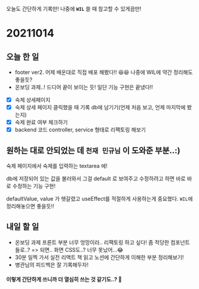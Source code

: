 오늘도 간단하게 기록만! 나중에 **`WIL`** 쓸 때 참고할 수 있게끔만!

# 20211014

## 오늘 한 일

- footer ver2. 어제 배운대로 직접 배포 해봤다!! 😆😆 나중에 WIL에 약간 정리해도 좋을듯?
- 온보딩 과제..! 드디어 끝이 보이는 듯! 일단 기능 구현은 끝냈다!!
- [x] 숙제 상세페이지
- [x] 숙제 상세 페이지 클릭했을 때 기록 db에 남기기(언제 처음 보고, 언제 마지막에 봤는지)
- [x] 숙제 완료 여부 체크하기
- [x] backend 코드 controller, service 형태로 리팩토링 해보기

## 원하는 대로 안되었는 데 `천재 민규님` 이 도와준 부분..:)

숙제 페이지에서 숙제를 입력하는 textarea 에!

db에 저장되어 있는 값을 불러와서 그걸 default 로 보여주고 수정하려고 하면 바로 바로 수정하는 기능 구현!

defaultValue, value 가 헷갈렸고 useEffect를 적절하게 사용하는게 중요했다. `WIL`에 정리해놓으면 좋을듯!!

## 내일 할 일

- 온보딩 과제 프론트 부분 너무 엉망이라.. 리팩토링 하고 싶다! 좀 적당한 컴포넌트들로..?
  => 되면.. 화면 CSS도..? 너무 못났어...😂
- 30분 일찍 가서 실전 리액트 책 읽고 노션에 간단하게 이해한 부분 정리해보기!
- 병관님의 피드백은 잘 기록해두자!

#### 이렇게 간단하게 쓰니까 더 열심히 쓰는 것 같기도..? 🤔
